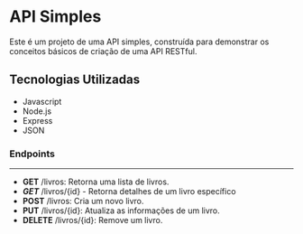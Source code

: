 # API Simples

Este é um projeto de uma API simples, construída para demonstrar os conceitos básicos de criação de uma API RESTful.

## Tecnologias Utilizadas

- Javascript
- Node.js
- Express
- JSON

### Endpoints

---

- **GET** /livros: Retorna uma lista de livros.
- **_GET_** /livros/{id} - Retorna detalhes de um livro específico
- **POST** /livros: Cria um novo livro.
- **PUT** /livros/{id}: Atualiza as informações de um livro.
- **DELETE** /livros/{id}: Remove um livro.
